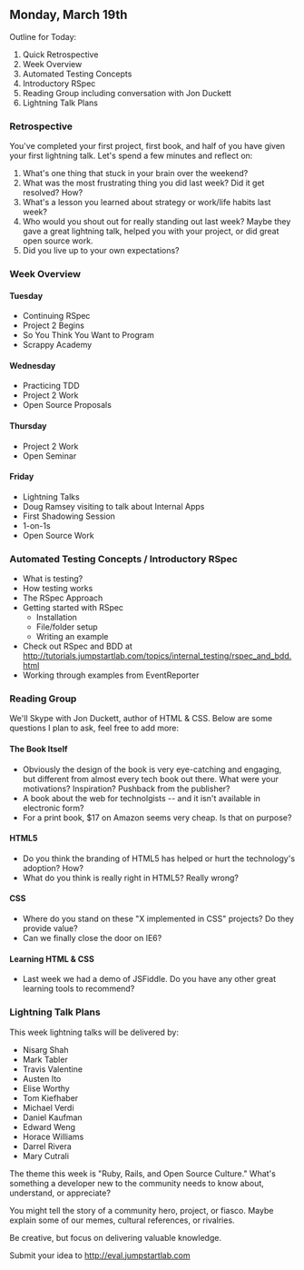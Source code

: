 ## Monday, March 19th

Outline for Today:

1. Quick Retrospective
2. Week Overview
3. Automated Testing Concepts
4. Introductory RSpec
5. Reading Group including conversation with Jon Duckett
6. Lightning Talk Plans

### Retrospective

You've completed your first project, first book, and half of you have given your first lightning talk. Let's spend a few minutes and reflect on:

1. What's one thing that stuck in your brain over the weekend?
2. What was the most frustrating thing you did last week? Did it get resolved? How?
3. What's a lesson you learned about strategy or work/life habits last week?
4. Who would you shout out for really standing out last week? Maybe they gave a great lightning talk, helped you with your project, or did great open source work.
5. Did you live up to your own expectations?

### Week Overview

#### Tuesday

* Continuing RSpec
* Project 2 Begins
* So You Think You Want to Program
* Scrappy Academy

#### Wednesday

* Practicing TDD
* Project 2 Work
* Open Source Proposals

#### Thursday

* Project 2 Work
* Open Seminar

#### Friday

* Lightning Talks
* Doug Ramsey visiting to talk about Internal Apps
* First Shadowing Session
* 1-on-1s
* Open Source Work

### Automated Testing Concepts / Introductory RSpec

* What is testing?
* How testing works
* The RSpec Approach
* Getting started with RSpec
  * Installation
  * File/folder setup
  * Writing an example
* Check out RSpec and BDD at http://tutorials.jumpstartlab.com/topics/internal_testing/rspec_and_bdd.html
* Working through examples from EventReporter

### Reading Group

We'll Skype with Jon Duckett, author of HTML & CSS. Below are some questions I plan to ask, feel free to add more:

#### The Book Itself

* Obviously the design of the book is very eye-catching and engaging, but different from almost every tech book out there. What were your motivations? Inspiration? Pushback from the publisher?
* A book about the web for technolgists -- and it isn't available in electronic form?
* For a print book, $17 on Amazon seems very cheap. Is that on purpose?

#### HTML5

* Do you think the branding of HTML5 has helped or hurt the technology's adoption? How?
* What do you think is really right in HTML5? Really wrong?

#### CSS

* Where do you stand on these "X implemented in CSS" projects? Do they provide value?
* Can we finally close the door on IE6?

#### Learning HTML & CSS

* Last week we had a demo of JSFiddle. Do you have any other great learning tools to recommend?

### Lightning Talk Plans

This week lightning talks will be delivered by:

* Nisarg Shah
* Mark Tabler
* Travis Valentine
* Austen Ito
* Elise Worthy
* Tom Kiefhaber
* Michael Verdi
* Daniel Kaufman
* Edward Weng
* Horace Williams
* Darrel Rivera
* Mary Cutrali

The theme this week is "Ruby, Rails, and Open Source Culture." What's something a developer new to the community needs to know about, understand, or appreciate?

You might tell the story of a community hero, project, or fiasco. Maybe explain some of our memes, cultural references, or rivalries. 

Be creative, but focus on delivering valuable knowledge.

Submit your idea to http://eval.jumpstartlab.com